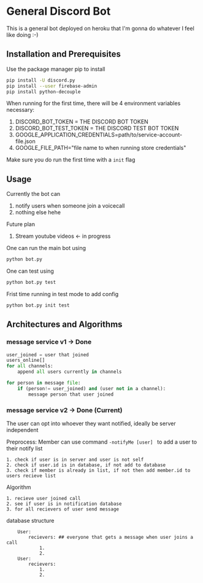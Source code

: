 # General Discord Bot

This is a general bot deployed on heroku that I'm gonna do whatever I feel like doing :-) 


## Installation and Prerequisites  

Use the package manager pip to install

```bash
pip install -U discord.py
pip install --user firebase-admin
pip install python-decouple
```

When running for the first time, there will be 4 environment variables necessary:
1. DISCORD_BOT_TOKEN = THE DISCORD BOT TOKEN
2. DISCORD_BOT_TEST_TOKEN = THE DISCORD TEST BOT TOKEN
3. GOOGLE_APPLICATION_CREDENTIALS=path/to/service-account-file.json
4. GOOGLE_FILE_PATH="file name to when running store credentials" 

Make sure you do run the first time with a `init` flag
## Usage 

Currently the bot can 
1. notify users when someone join a voicecall
2. nothing else hehe

Future plan
1. Stream youtube videos <- in progress

One can run the main bot using 
```bash
python bot.py
```

One can test using 
```bash
python bot.py test
```

Frist time running in test mode to add config 
```bash
python bot.py init test
```


## Architectures and Algorithms 

### message service v1 -> Done
```python
user_joined = user that joined
users_online[] 
for all channels:
    append all users currently in channels

for person in message file:
    if (person!= user_joined) and (user not in a channel):
        message person that user joined 
```

### message service v2 -> Done (Current) 
The user can opt into whoever they want notified, ideally be server independent

Preprocess: 
Member can use command  `-notifyMe [user] ` to add a user to their notify list 

```
1. check if user is in server and user is not self
2. check if user.id is in database, if not add to database
3. check if member is already in list, if not then add member.id to users recieve list
```

Algorithm 
```
1. recieve user joined call  
2. see if user is in notification database
3. for all recievers of user send message
```

database structure
```
    User: 
        recievers: ## everyone that gets a message when user joins a call
            1. 
            2. 
    User:
        recievers:
            1.
            2. 

```
    
